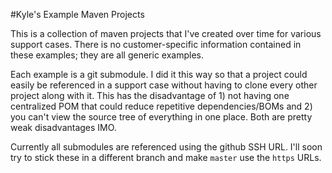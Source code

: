 #Kyle's Example Maven Projects

This is a collection of maven projects that I've created over time for various
support cases.  There is no customer-specific information contained in these
examples; they are all generic examples.

Each example is a git submodule.  I did it this way so that a project could
easily be referenced in a support case without having to clone every other
project along with it.  This has the disadvantage of 1) not having one
centralized POM that could reduce repetitive dependencies/BOMs and 2) you can't
view the source tree of everything in one place.  Both are pretty weak
disadvantages IMO.

Currently all submodules are referenced using the github SSH URL.  I'll soon
try to stick these in a different branch and make `master` use the `https`
URLs.
